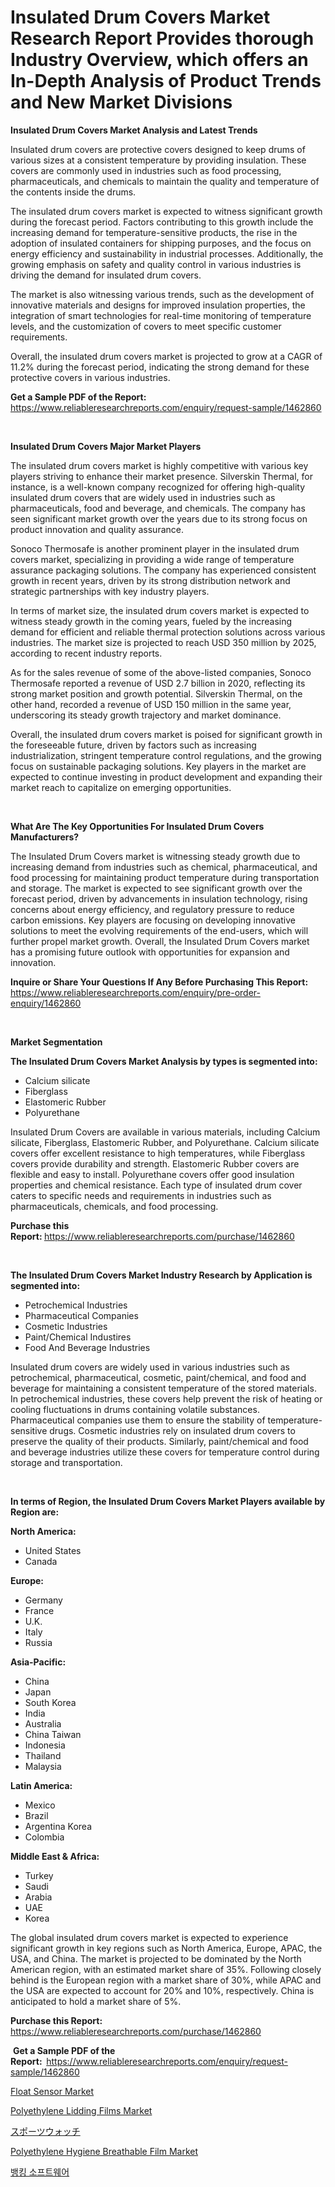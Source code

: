 <p><h1>Insulated Drum Covers Market Research Report Provides thorough Industry Overview, which offers an In-Depth Analysis of Product Trends and New Market Divisions</h1></p><p><strong>Insulated Drum Covers Market Analysis and Latest Trends</strong></p>
<p><p>Insulated drum covers are protective covers designed to keep drums of various sizes at a consistent temperature by providing insulation. These covers are commonly used in industries such as food processing, pharmaceuticals, and chemicals to maintain the quality and temperature of the contents inside the drums.</p><p>The insulated drum covers market is expected to witness significant growth during the forecast period. Factors contributing to this growth include the increasing demand for temperature-sensitive products, the rise in the adoption of insulated containers for shipping purposes, and the focus on energy efficiency and sustainability in industrial processes. Additionally, the growing emphasis on safety and quality control in various industries is driving the demand for insulated drum covers.</p><p>The market is also witnessing various trends, such as the development of innovative materials and designs for improved insulation properties, the integration of smart technologies for real-time monitoring of temperature levels, and the customization of covers to meet specific customer requirements.</p><p>Overall, the insulated drum covers market is projected to grow at a CAGR of 11.2% during the forecast period, indicating the strong demand for these protective covers in various industries.</p></p>
<p><strong>Get a Sample PDF of the Report:&nbsp;</strong> <a href="https://www.reliableresearchreports.com/enquiry/request-sample/1462860">https://www.reliableresearchreports.com/enquiry/request-sample/1462860</a></p>
<p>&nbsp;</p>
<p><strong>Insulated Drum Covers Major Market Players</strong></p>
<p><p>The insulated drum covers market is highly competitive with various key players striving to enhance their market presence. Silverskin Thermal, for instance, is a well-known company recognized for offering high-quality insulated drum covers that are widely used in industries such as pharmaceuticals, food and beverage, and chemicals. The company has seen significant market growth over the years due to its strong focus on product innovation and quality assurance.</p><p>Sonoco Thermosafe is another prominent player in the insulated drum covers market, specializing in providing a wide range of temperature assurance packaging solutions. The company has experienced consistent growth in recent years, driven by its strong distribution network and strategic partnerships with key industry players.</p><p>In terms of market size, the insulated drum covers market is expected to witness steady growth in the coming years, fueled by the increasing demand for efficient and reliable thermal protection solutions across various industries. The market size is projected to reach USD 350 million by 2025, according to recent industry reports.</p><p>As for the sales revenue of some of the above-listed companies, Sonoco Thermosafe reported a revenue of USD 2.7 billion in 2020, reflecting its strong market position and growth potential. Silverskin Thermal, on the other hand, recorded a revenue of USD 150 million in the same year, underscoring its steady growth trajectory and market dominance.</p><p>Overall, the insulated drum covers market is poised for significant growth in the foreseeable future, driven by factors such as increasing industrialization, stringent temperature control regulations, and the growing focus on sustainable packaging solutions. Key players in the market are expected to continue investing in product development and expanding their market reach to capitalize on emerging opportunities.</p></p>
<p>&nbsp;</p>
<p><strong>What Are The Key Opportunities For Insulated Drum Covers Manufacturers?</strong></p>
<p><p>The Insulated Drum Covers market is witnessing steady growth due to increasing demand from industries such as chemical, pharmaceutical, and food processing for maintaining product temperature during transportation and storage. The market is expected to see significant growth over the forecast period, driven by advancements in insulation technology, rising concerns about energy efficiency, and regulatory pressure to reduce carbon emissions. Key players are focusing on developing innovative solutions to meet the evolving requirements of the end-users, which will further propel market growth. Overall, the Insulated Drum Covers market has a promising future outlook with opportunities for expansion and innovation.</p></p>
<p><strong>Inquire or Share Your Questions If Any Before Purchasing This Report:</strong> <a href="https://www.reliableresearchreports.com/enquiry/pre-order-enquiry/1462860">https://www.reliableresearchreports.com/enquiry/pre-order-enquiry/1462860</a></p>
<p>&nbsp;</p>
<p><strong>Market Segmentation</strong></p>
<p><strong>The Insulated Drum Covers Market Analysis by types is segmented into:</strong></p>
<p><ul><li>Calcium silicate</li><li>Fiberglass</li><li>Elastomeric Rubber</li><li>Polyurethane</li></ul></p>
<p><p>Insulated Drum Covers are available in various materials, including Calcium silicate, Fiberglass, Elastomeric Rubber, and Polyurethane. Calcium silicate covers offer excellent resistance to high temperatures, while Fiberglass covers provide durability and strength. Elastomeric Rubber covers are flexible and easy to install. Polyurethane covers offer good insulation properties and chemical resistance. Each type of insulated drum cover caters to specific needs and requirements in industries such as pharmaceuticals, chemicals, and food processing.</p></p>
<p><strong>Purchase this Report:&nbsp;</strong><a href="https://www.reliableresearchreports.com/purchase/1462860">https://www.reliableresearchreports.com/purchase/1462860</a></p>
<p>&nbsp;</p>
<p><strong>The Insulated Drum Covers Market Industry Research by Application is segmented into:</strong></p>
<p><ul><li>Petrochemical Industries</li><li>Pharmaceutical Companies</li><li>Cosmetic Industries</li><li>Paint/Chemical Industires</li><li>Food And Beverage Industries</li></ul></p>
<p><p>Insulated drum covers are widely used in various industries such as petrochemical, pharmaceutical, cosmetic, paint/chemical, and food and beverage for maintaining a consistent temperature of the stored materials. In petrochemical industries, these covers help prevent the risk of heating or cooling fluctuations in drums containing volatile substances. Pharmaceutical companies use them to ensure the stability of temperature-sensitive drugs. Cosmetic industries rely on insulated drum covers to preserve the quality of their products. Similarly, paint/chemical and food and beverage industries utilize these covers for temperature control during storage and transportation.</p></p>
<p>&nbsp;</p>
<p><strong>In terms of Region, the Insulated Drum Covers Market Players available by Region are:</strong></p>
<p>
    <p> <strong> North America: </strong>
        <ul>
            <li>United States</li>
            <li>Canada</li>
        </ul>
        </p> 
    <p> <strong> Europe: </strong>
        <ul>
            <li>Germany</li>
            <li>France</li>
            <li>U.K.</li>
            <li>Italy</li>
            <li>Russia</li>
        </ul>
        </p> 
    <p> <strong> Asia-Pacific: </strong>
        <ul>
            <li>China</li>
            <li>Japan</li>
            <li>South Korea</li>
            <li>India</li>
            <li>Australia</li>
            <li>China Taiwan</li>
            <li>Indonesia</li>
            <li>Thailand</li>
            <li>Malaysia</li>
        </ul>
        </p> 
    <p> <strong> Latin America: </strong>
        <ul>
            <li>Mexico</li>
            <li>Brazil</li>
            <li>Argentina Korea</li>
            <li>Colombia</li>
        </ul>
        </p> 
    <p> <strong> Middle East & Africa: </strong>
        <ul>
            <li>Turkey</li>
            <li>Saudi</li>
            <li>Arabia</li>
            <li>UAE</li>
            <li>Korea</li>
        </ul>
    </p>
    </p>
<p><p>The global insulated drum covers market is expected to experience significant growth in key regions such as North America, Europe, APAC, the USA, and China. The market is projected to be dominated by the North American region, with an estimated market share of 35%. Following closely behind is the European region with a market share of 30%, while APAC and the USA are expected to account for 20% and 10%, respectively. China is anticipated to hold a market share of 5%.</p></p>
<p><strong>Purchase this Report: </strong><a href="https://www.reliableresearchreports.com/purchase/1462860">https://www.reliableresearchreports.com/purchase/1462860</a></p>
<p>&nbsp;<strong>Get a Sample PDF of the Report:&nbsp;&nbsp;</strong><a href="https://www.reliableresearchreports.com/enquiry/request-sample/1462860">https://www.reliableresearchreports.com/enquiry/request-sample/1462860</a></p>
<p><strong></strong></p>
<p><p><a href="https://issuu.com/reportprime-2/docs/float-sensor-market-size-2030.pptx">Float Sensor Market</a></p><p><a href="https://github.com/fiixsa/Market-Research-Report-List-1/blob/main/polyethylene-lidding-films-market.md">Polyethylene Lidding Films Market</a></p><p><a href="https://github.com/bucuel854722/Market-Research-Report-List-1/blob/main/68228141033.md">スポーツウォッチ</a></p><p><a href="https://github.com/Airanohannonzb68e5pb53oc1/Market-Research-Report-List-1/blob/main/polyethylene-hygiene-breathable-film-market.md">Polyethylene Hygiene Breathable Film Market</a></p><p><a href="https://github.com/bvubpqd5241630/Market-Research-Report-List-1/blob/main/9451054724.md">뱅킹 소프트웨어</a></p></p>